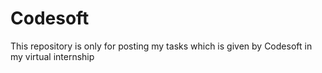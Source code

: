 # Codesoft
This repository is only for posting my tasks which is given by Codesoft in my virtual internship
